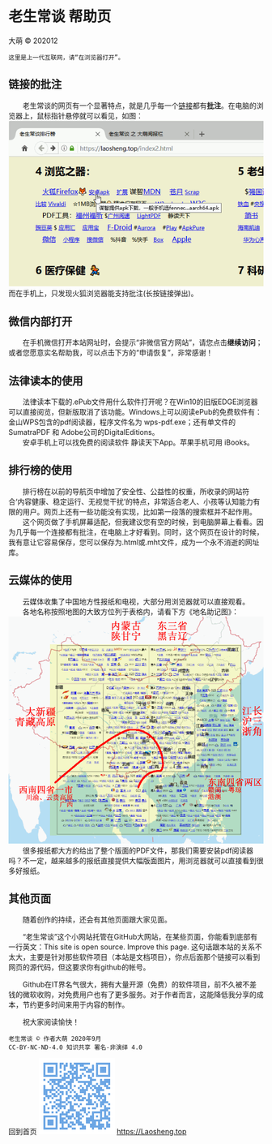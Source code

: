 老生常谈 帮助页
==============
大萌 © 202012

	这里是上一代互联网，请“在浏览器打开”。

链接的批注
------------

　　老生常谈的网页有一个显著特点，就是几乎每一个[链接](./helpweb.txt "这里显示的就是批注")都有**批注**。在电脑的浏览器上，鼠标指针悬停就可以看见，如图：
 ![](Help-Mouse.png)  
而在手机上，只发现火狐浏览器能支持批注(长按链接弹出)。


微信内部打开
------------

　　在手机微信打开本站网址时，会提示“非微信官方网站”，请您点击**继续访问**；或者您愿意实名帮助我，可以点击下方的“申请恢复”，非常感谢！


法律读本的使用
---------------

　　法律读本下载的.ePub文件用什么软件打开呢？在Win10的旧版EDGE浏览器可以直接阅览，但新版取消了该功能。Windows上可以阅读ePub的免费软件有：金山WPS包含的pdf阅读器，程序文件名为 wps-pdf.exe；还有单文件的SumatraPDF 和 Adobe公司的DigitalEditions。  
　　安卓手机上可以找免费的阅读软件 静读天下App。苹果手机可用 iBooks。

排行榜的使用
------------

　　排行榜在以前的导航页中增加了安全性、公益性的权重，所收录的网站符合‘内容健康、稳定运行、无视觉干扰’的特点，非常适合老人、小孩等认知能力有限的用户。网页上还有一些功能没有实现，比如第一段落的搜索框并不起作用。  
　　这个网页做了手机屏幕适配，但我建议您有空的时候，到电脑屏幕上看看。因为几乎每一个连接都有批注，在电脑上才好看到。同时，这个网页在设计的时候，我有意让它容易保存，您可以保存为.html或.mht文件，成为一个永不消逝的网址库。


云媒体的使用
------------

　　云媒体收集了中国地方性报纸和电视，大部分用浏览器就可以直接观看。  
　　各地名称按照地图的大致方位列于表格内，请看下方《地名助记图》：  
 ![](Help-fly-map.png)  
　　很多报纸都大方的给出了整个版面的PDF文件，那我们需要安装pdf阅读器吗？不一定，越来越多的报纸直接提供大幅版面图片，用浏览器就可以直接看到很多好报纸。  


其他页面
---------

　　随着创作的持续，还会有其他页面跟大家见面。

　　“老生常谈”这个小网站托管在GitHub大网站，在某些页面，你能看到底部有一行英文：This site is open source. Improve this page. 这句话跟本站的关系不太大，主要是针对那些软件项目（本站是文档项目），你点后面那个链接可以看到网页的源代码，但这要求你有github的帐号。

　　Github在IT界名气很大，拥有大量开源（免费）的软件项目，前不久被不差钱的微软收购，对免费用户也有了更多服务。对于作者而言，这能降低我分享的成本，节约更多时间来用于内容的制作。

　　祝大家阅读愉快！

	老生常谈 © 作者大萌 2020年9月
	CC-BY-NC-ND-4.0 知识共享 署名-非演绎 4.0

回到首页
<a href=".." title="返回老生常谈首页"><img src="../indexQR-Blue.png" /></a> 
https://Laosheng.top
